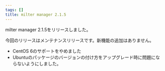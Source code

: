 ```yaml
---
tags: []
title: milter manager 2.1.5
---
```

milter manager 2.1.5をリリースしました。
<!--more-->


今回のリリースはメンテナンスリリースです。新機能の追加はありません。

  * CentOS 6のサポートをやめました
  * Ubuntuのパッケージのバージョンの付け方をアップグレード時に問題にならないようにしました。
